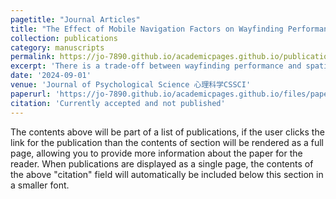 ```yaml
---
pagetitle: "Journal Articles"
title: "The Effect of Mobile Navigation Factors on Wayfinding Performance and Spatial Knowledge Acquisition"
collection: publications
category: manuscripts
permalink: https://jo-7890.github.io/academicpages.github.io/publication/paper-title-number-1
excerpt: 'There is a trade-off between wayfinding performance and spatial knowledge acquisition. To address this trade-off, this study aims to investigate which combination of navigation factors best supports spatial knowledge acquisition. Previous researches have limitations.'
date: '2024-09-01'
venue: 'Journal of Psychological Science 心理科学CSSCI'
paperurl: 'https://jo-7890.github.io/academicpages.github.io/files/paper1.pdf'
citation: 'Currently accepted and not published'
---
```


The contents above will be part of a list of publications, if the user clicks the link for the publication than the contents of section will be rendered as a full page, allowing you to provide more information about the paper for the reader. When publications are displayed as a single page, the contents of the above "citation" field will automatically be included below this section in a smaller font.

